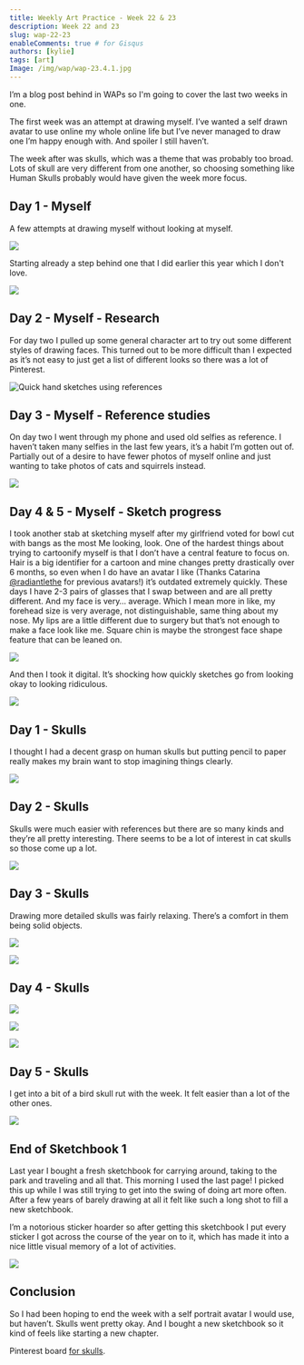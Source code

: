 ```yaml
---
title: Weekly Art Practice - Week 22 & 23
description: Week 22 and 23
slug: wap-22-23
enableComments: true # for Gisqus
authors: [kylie]
tags: [art]
Image: /img/wap/wap-23.4.1.jpg
---
```


I’m a blog post behind in WAPs so I'm going to cover the last two weeks in one.

The first week was an attempt at drawing myself. I’ve wanted a self drawn avatar to use online my whole online life but I’ve never managed to draw one I’m happy enough with. And spoiler I still haven’t.

The week after was skulls, which was a theme that was probably too broad. Lots of skull are very different from one another, so choosing something like Human Skulls probably would have given the week more focus.

## Day 1 - Myself

A few attempts at drawing myself without looking at myself.

![](/img/wap/wap-22.1.jpg)

Starting already a step behind one that I did earlier this year which I don't love.

![](/img/wap/first-portrait.jpg)

<!--truncate-->

## Day 2 - Myself - Research

For day two I pulled up some general character art to try out some different styles of drawing faces. This turned out to be more difficult than I expected as it’s not easy to just get a list of different looks so there was a lot of Pinterest.

![Quick hand sketches using references](/img/wap/wap-22.2.jpg)

## Day 3 - Myself - Reference studies

On day two I went through my phone and used old selfies as reference. I haven’t taken many selfies in the last few years, it’s a habit I’m gotten out of. Partially out of a desire to have fewer photos of myself online and just wanting to take photos of cats and squirrels instead.

![](/img/wap/wap-22.3.jpg)

## Day 4 & 5 - Myself - Sketch progress

I took another stab at sketching myself after my girlfriend voted for bowl cut with bangs as the most Me looking, look. One of the hardest things about trying to cartoonify myself is that I don’t have a central feature to focus on. Hair is a big identifier for a cartoon and mine changes pretty drastically over 6 months, so even when I do have an avatar I like (Thanks Catarina [@radiantlethe](https://bsky.app/profile/radiantlethe.bsky.social) for previous avatars!) it’s outdated extremely quickly. These days I have 2-3 pairs of glasses that I swap between and are all pretty different. And my face is very… average. Which I mean more in like, my forehead size is very average, not distinguishable, same thing about my nose. My lips are a little different due to surgery but that’s not enough to make a face look like me. Square chin is maybe the strongest face shape feature that can be leaned on.

![](/img/wap/wap-22.4.jpg)

And then I took it digital. It’s shocking how quickly sketches go from looking okay to looking ridiculous.

![](/img/wap/wap-22.5.jpg)


## Day 1 - Skulls

I thought I had a decent grasp on human skulls but putting pencil to paper really makes my brain want to stop imagining things clearly.

![](/img/wap/wap-23.1.jpg)

## Day 2 - Skulls

Skulls were much easier with references but there are so many kinds and they’re all pretty interesting. There seems to be a lot of interest in cat skulls so those come up a lot.

![](/img/wap/wap-23.2.jpg)

## Day 3 - Skulls

Drawing more detailed skulls was fairly relaxing. There’s a comfort in them being solid objects.

![](/img/wap/wap-23.3.1.jpg)

![](/img/wap/wap-23.3.2.jpg)

## Day 4 - Skulls

![](/img/wap/wap-23.4.1.jpg)

![](/img/wap/wap-23.4.2.jpg)

![](/img/wap/wap-23.4.3.jpg)

## Day 5 - Skulls

I get into a bit of a bird skull rut with the week. It felt easier than a lot of the other ones.

![](/img/wap/wap-23.5.jpg)

## End of Sketchbook 1

Last year I bought a fresh sketchbook for carrying around, taking to the park and traveling and all that. This morning I used the last page! I picked this up while I was still trying to get into the swing of doing art more often. After a few years of barely drawing at all it felt like such a long shot to fill a new sketchbook.

I’m a notorious sticker hoarder so after getting this sketchbook I put every sticker I got across the course of the year on to it, which has made it into a nice little visual memory of a lot of activities.

![](/img/wap/sketchbook1.jpg)

## Conclusion

So I had been hoping to end the week with a self portrait avatar I would use, but haven’t. Skulls went pretty okay. And I bought a new sketchbook so it kind of feels like starting a new chapter.

Pinterest board [for skulls](https://www.pinterest.ca/maeanu3639/wap-skulls/).
